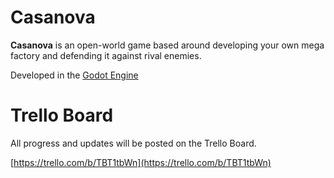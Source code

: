 # Casanova
 **Casanova** is an open-world game based around developing your own mega factory and defending it against rival enemies.
 
 Developed in the [Godot Engine](https://godotengine.org/)
 
# Trello Board
All progress and updates will be posted on the Trello Board.

[https://trello.com/b/TBT1tbWn](https://trello.com/b/TBT1tbWn)
